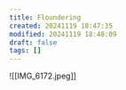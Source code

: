 ```yaml
---
title: Floundering
created: 20241119 18:47:35
modified: 20241119 18:48:09
draft: false
tags: []
---
```



![[IMG_6172.jpeg]]